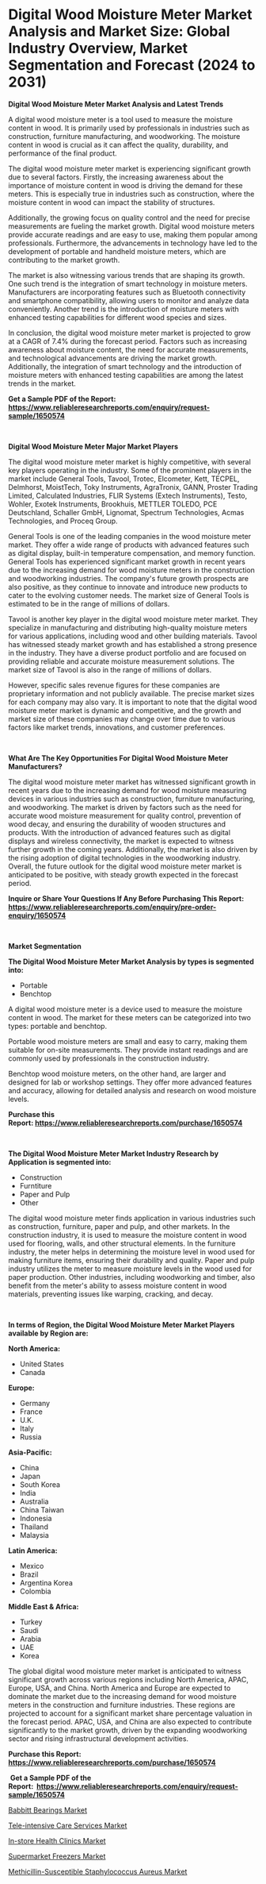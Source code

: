 <p><h1>Digital Wood Moisture Meter Market Analysis and Market Size: Global Industry Overview, Market Segmentation and Forecast (2024 to 2031)</h1></p><p><strong>Digital Wood Moisture Meter Market Analysis and Latest Trends</strong></p>
<p><p>A digital wood moisture meter is a tool used to measure the moisture content in wood. It is primarily used by professionals in industries such as construction, furniture manufacturing, and woodworking. The moisture content in wood is crucial as it can affect the quality, durability, and performance of the final product.</p><p>The digital wood moisture meter market is experiencing significant growth due to several factors. Firstly, the increasing awareness about the importance of moisture content in wood is driving the demand for these meters. This is especially true in industries such as construction, where the moisture content in wood can impact the stability of structures.</p><p>Additionally, the growing focus on quality control and the need for precise measurements are fueling the market growth. Digital wood moisture meters provide accurate readings and are easy to use, making them popular among professionals. Furthermore, the advancements in technology have led to the development of portable and handheld moisture meters, which are contributing to the market growth.</p><p>The market is also witnessing various trends that are shaping its growth. One such trend is the integration of smart technology in moisture meters. Manufacturers are incorporating features such as Bluetooth connectivity and smartphone compatibility, allowing users to monitor and analyze data conveniently. Another trend is the introduction of moisture meters with enhanced testing capabilities for different wood species and sizes.</p><p>In conclusion, the digital wood moisture meter market is projected to grow at a CAGR of 7.4% during the forecast period. Factors such as increasing awareness about moisture content, the need for accurate measurements, and technological advancements are driving the market growth. Additionally, the integration of smart technology and the introduction of moisture meters with enhanced testing capabilities are among the latest trends in the market.</p></p>
<p><strong>Get a Sample PDF of the Report:&nbsp; <a href="https://www.reliableresearchreports.com/enquiry/request-sample/1650574">https://www.reliableresearchreports.com/enquiry/request-sample/1650574</a></strong></p>
<p>&nbsp;</p>
<p><strong>Digital Wood Moisture Meter Major Market Players</strong></p>
<p><p>The digital wood moisture meter market is highly competitive, with several key players operating in the industry. Some of the prominent players in the market include General Tools, Tavool, Trotec, Elcometer, Kett, TECPEL, Delmhorst, MoistTech, Toky Instruments, AgraTronix, GANN, Proster Trading Limited, Calculated Industries, FLIR Systems (Extech Instruments), Testo, Wohler, Exotek Instruments, Brookhuis, METTLER TOLEDO, PCE Deutschland, Schaller GmbH, Lignomat, Spectrum Technologies, Acmas Technologies, and Proceq Group.</p><p>General Tools is one of the leading companies in the wood moisture meter market. They offer a wide range of products with advanced features such as digital display, built-in temperature compensation, and memory function. General Tools has experienced significant market growth in recent years due to the increasing demand for wood moisture meters in the construction and woodworking industries. The company's future growth prospects are also positive, as they continue to innovate and introduce new products to cater to the evolving customer needs. The market size of General Tools is estimated to be in the range of millions of dollars.</p><p>Tavool is another key player in the digital wood moisture meter market. They specialize in manufacturing and distributing high-quality moisture meters for various applications, including wood and other building materials. Tavool has witnessed steady market growth and has established a strong presence in the industry. They have a diverse product portfolio and are focused on providing reliable and accurate moisture measurement solutions. The market size of Tavool is also in the range of millions of dollars.</p><p>However, specific sales revenue figures for these companies are proprietary information and not publicly available. The precise market sizes for each company may also vary. It is important to note that the digital wood moisture meter market is dynamic and competitive, and the growth and market size of these companies may change over time due to various factors like market trends, innovations, and customer preferences.</p></p>
<p>&nbsp;</p>
<p><strong>What Are The Key Opportunities For Digital Wood Moisture Meter Manufacturers?</strong></p>
<p><p>The digital wood moisture meter market has witnessed significant growth in recent years due to the increasing demand for wood moisture measuring devices in various industries such as construction, furniture manufacturing, and woodworking. The market is driven by factors such as the need for accurate wood moisture measurement for quality control, prevention of wood decay, and ensuring the durability of wooden structures and products. With the introduction of advanced features such as digital displays and wireless connectivity, the market is expected to witness further growth in the coming years. Additionally, the market is also driven by the rising adoption of digital technologies in the woodworking industry. Overall, the future outlook for the digital wood moisture meter market is anticipated to be positive, with steady growth expected in the forecast period.</p></p>
<p><strong>Inquire or Share Your Questions If Any Before Purchasing This Report: <a href="https://www.reliableresearchreports.com/enquiry/pre-order-enquiry/1650574">https://www.reliableresearchreports.com/enquiry/pre-order-enquiry/1650574</a></strong></p>
<p>&nbsp;</p>
<p><strong>Market Segmentation</strong></p>
<p><strong>The Digital Wood Moisture Meter Market Analysis by types is segmented into:</strong></p>
<p><ul><li>Portable</li><li>Benchtop</li></ul></p>
<p><p>A digital wood moisture meter is a device used to measure the moisture content in wood. The market for these meters can be categorized into two types: portable and benchtop. </p><p>Portable wood moisture meters are small and easy to carry, making them suitable for on-site measurements. They provide instant readings and are commonly used by professionals in the construction industry. </p><p>Benchtop wood moisture meters, on the other hand, are larger and designed for lab or workshop settings. They offer more advanced features and accuracy, allowing for detailed analysis and research on wood moisture levels.</p></p>
<p><strong>Purchase this Report:&nbsp;<a href="https://www.reliableresearchreports.com/purchase/1650574">https://www.reliableresearchreports.com/purchase/1650574</a></strong></p>
<p>&nbsp;</p>
<p><strong>The Digital Wood Moisture Meter Market Industry Research by Application is segmented into:</strong></p>
<p><ul><li>Construction</li><li>Furntiture</li><li>Paper and Pulp</li><li>Other</li></ul></p>
<p><p>The digital wood moisture meter finds application in various industries such as construction, furniture, paper and pulp, and other markets. In the construction industry, it is used to measure the moisture content in wood used for flooring, walls, and other structural elements. In the furniture industry, the meter helps in determining the moisture level in wood used for making furniture items, ensuring their durability and quality. Paper and pulp industry utilizes the meter to measure moisture levels in the wood used for paper production. Other industries, including woodworking and timber, also benefit from the meter's ability to assess moisture content in wood materials, preventing issues like warping, cracking, and decay.</p></p>
<p>&nbsp;</p>
<p><strong>In terms of Region, the Digital Wood Moisture Meter Market Players available by Region are:</strong></p>
<p>
    <p> <strong> North America: </strong>
        <ul>
            <li>United States</li>
            <li>Canada</li>
        </ul>
        </p> 
    <p> <strong> Europe: </strong>
        <ul>
            <li>Germany</li>
            <li>France</li>
            <li>U.K.</li>
            <li>Italy</li>
            <li>Russia</li>
        </ul>
        </p> 
    <p> <strong> Asia-Pacific: </strong>
        <ul>
            <li>China</li>
            <li>Japan</li>
            <li>South Korea</li>
            <li>India</li>
            <li>Australia</li>
            <li>China Taiwan</li>
            <li>Indonesia</li>
            <li>Thailand</li>
            <li>Malaysia</li>
        </ul>
        </p> 
    <p> <strong> Latin America: </strong>
        <ul>
            <li>Mexico</li>
            <li>Brazil</li>
            <li>Argentina Korea</li>
            <li>Colombia</li>
        </ul>
        </p> 
    <p> <strong> Middle East & Africa: </strong>
        <ul>
            <li>Turkey</li>
            <li>Saudi</li>
            <li>Arabia</li>
            <li>UAE</li>
            <li>Korea</li>
        </ul>
    </p>
    </p>
<p><p>The global digital wood moisture meter market is anticipated to witness significant growth across various regions including North America, APAC, Europe, USA, and China. North America and Europe are expected to dominate the market due to the increasing demand for wood moisture meters in the construction and furniture industries. These regions are projected to account for a significant market share percentage valuation in the forecast period. APAC, USA, and China are also expected to contribute significantly to the market growth, driven by the expanding woodworking sector and rising infrastructural development activities.</p></p>
<p><strong>Purchase this Report: <a href="https://www.reliableresearchreports.com/purchase/1650574">https://www.reliableresearchreports.com/purchase/1650574</a></strong></p>
<p>&nbsp;<strong>Get a Sample PDF of the Report:&nbsp;&nbsp;<a href="https://www.reliableresearchreports.com/enquiry/request-sample/1650574">https://www.reliableresearchreports.com/enquiry/request-sample/1650574</a></strong></p>
<p><strong></strong></p>
<p><p><a href="https://github.com/dzharov81/Market-Research-Report-List-2/blob/main/babbitt-bearings-market.md">Babbitt Bearings Market</a></p><p><a href="https://medium.com/@smriti.reportprime/tele-intensive-care-services-market-trends-and-market-analysis-forecasted-for-period-2023-2030-e7ff64fcd64f">Tele-intensive Care Services Market</a></p><p><a href="https://medium.com/@smriti.reportprime/in-store-health-clinics-market-competitive-analysis-market-trends-and-forecast-to-2030-f159ae835251">In-store Health Clinics Market</a></p><p><a href="https://github.com/scarol104/Market-Research-Report-List-2/blob/main/supermarket-freezers-market.md">Supermarket Freezers Market</a></p><p><a href="https://medium.com/@smriti.reportprime/methicillin-susceptible-staphylococcus-aureus-market-exploring-market-share-market-trends-and-55be1a4aa551">Methicillin-Susceptible Staphylococcus Aureus Market</a></p></p>